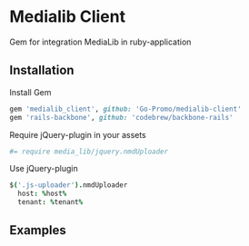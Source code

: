 # Medialib Client
Gem for integration MediaLib in ruby-application

## Installation

Install Gem
```ruby
gem 'medialib_client', github: 'Go-Promo/medialib-client'
gem 'rails-backbone', github: 'codebrew/backbone-rails'
```

Require jQuery-plugin in your assets
```coffee
#= require media_lib/jquery.nmdUploader
```

Use jQuery-plugin
```coffee
$('.js-uploader').nmdUploader
  host: %host%
  tenant: %tenant%
```

## Examples